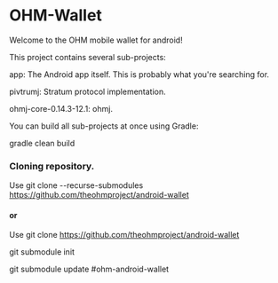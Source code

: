 # OHM-Wallet

Welcome to the OHM mobile wallet for android!


This project contains several sub-projects:

app: The Android app itself. This is probably what you're searching for.

pivtrumj: Stratum protocol implementation.

ohmj-core-0.14.3-12.1: ohmj.

You can build all sub-projects at once using Gradle:

gradle clean build


### Cloning repository.

Use git clone --recurse-submodules https://github.com/theohmproject/android-wallet
  
#### or

Use git clone https://github.com/theohmproject/android-wallet
  
git submodule init

git submodule update
#ohm-android-wallet
